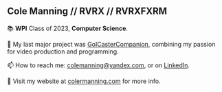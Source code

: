 ## Cole Manning // RVRX // RVRXFXRM

  📚 **WPI** Class of 2023, **Computer Science**.
  
  🎥 My last major project was [GoICasterCompanion](https://github.com/RVRX/GoICasterCompanion/), combining my passion for video production and programming.

  📫 How to reach me: colemanning@yandex.com, or on [LinkedIn](https://www.linkedin.com/in/colemanning/).
  
  👤 Visit my website at [colermanning.com](https://colermanning.com/) for more info.
